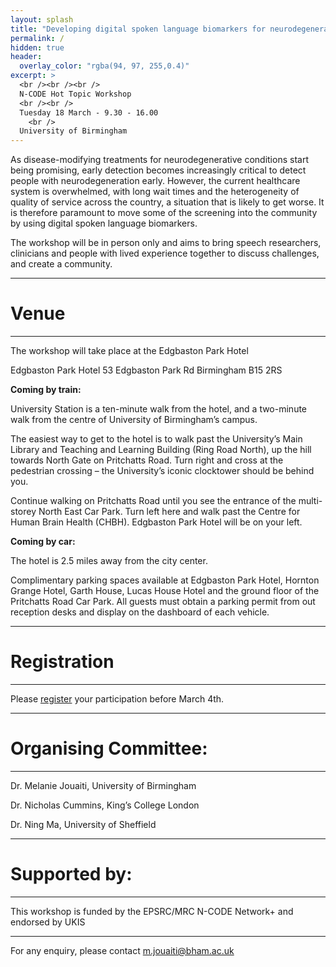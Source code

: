 ```yaml
---
layout: splash
title: "Developing digital spoken language biomarkers for neurodegeneration"
permalink: /
hidden: true
header:
  overlay_color: "rgba(94, 97, 255,0.4)"
excerpt: >
  <br /><br /><br /> 
  N-CODE Hot Topic Workshop
  <br /><br />
  Tuesday 18 March - 9.30 - 16.00
    <br /> 
  University of Birmingham
---
```


As disease-modifying treatments for neurodegenerative conditions start being promising, early detection becomes increasingly critical to detect people with neurodegeneration early. However, the current healthcare system is overwhelmed, with long wait times and the heterogeneity of quality of service across the country, a situation that is likely to get worse. It is therefore paramount to move some of the screening into the community by using digital spoken language biomarkers.

The workshop will be in person only and aims to bring speech researchers, clinicians and people with lived experience together to discuss challenges, and create a community.

---
# Venue
---
The workshop will take place at the Edgbaston Park Hotel 

Edgbaston Park Hotel 
53 Edgbaston Park Rd 
Birmingham
B15 2RS

**Coming by train:**

University Station is a ten-minute walk from the hotel, and a two-minute walk from the centre of University of Birmingham’s campus.

The easiest way to get to the hotel is to walk past the University’s Main Library and Teaching and Learning Building (Ring Road North), up the hill towards North Gate on Pritchatts Road. Turn right and cross at the pedestrian crossing – the University’s iconic clocktower should be behind you.

Continue walking on Pritchatts Road until you see the entrance of the multi-storey North East Car Park. Turn left here and walk past the Centre for Human Brain Health (CHBH). Edgbaston Park Hotel will be on your left.

**Coming by car:**

The hotel is 2.5 miles away from the city center.

Complimentary parking spaces available at Edgbaston Park Hotel, Hornton Grange Hotel, Garth House, Lucas House Hotel and the ground floor of the Pritchatts Road Car Park.
All guests must obtain a parking permit from out reception desks and display on the dashboard of each vehicle.

---
# Registration
---

Please <a href="https://www.eventbrite.com/e/n-code-workshop-digital-spoken-language-biomarkers-for-neurodegeneration-tickets-1217137704639?aff=oddtdtcreator">register</a> your participation before March 4th.

--- 
# Organising Committee: 
---
Dr. Melanie Jouaiti, University of Birmingham

Dr. Nicholas Cummins, King’s College London

Dr. Ning Ma, University of Sheffield

---
# Supported by:
---
This workshop is funded by the EPSRC/MRC N-CODE Network+ and endorsed by UKIS

---
<p>For any enquiry, please contact <a href="mailto:m.jouaiti@bham.ac.uk">m.jouaiti@bham.ac.uk</a>
</p>
